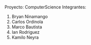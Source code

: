 Proyecto: ComputerScience
Integrantes:
  01. Bryan Ninamango
  02. Carlos Ordinola
  03. Marco Bautista
  04. Ian Rodriguez
  05. Kamilo Neyra
